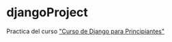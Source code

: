 # djangoProject
 Practica del curso ["Curso de Django para Principiantes"](https://www.youtube.com/watch?v=T1intZyhXDU)
